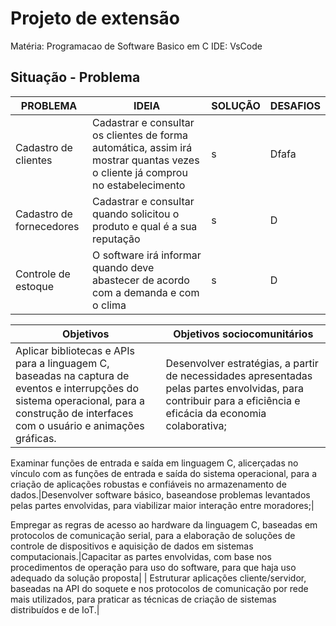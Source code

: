 
# Projeto de extensão

Matéria: Programacao de Software Basico em C
IDE: VsCode
## Situação - Problema

| PROBLEMA          |       IDEIA         |       SOLUÇÃO                 | DESAFIOS|
| -----------------  | ---------------------|-----------------------------|----------|
| Cadastro de clientes| Cadastrar e consultar os clientes de forma automática, assim irá mostrar quantas vezes o cliente já comprou no estabelecimento| s| Dfafa|
| Cadastro de fornecedores |Cadastrar e consultar quando solicitou o produto e qual é a sua reputação  |s| D|
| Controle de estoque       | O software irá informar quando deve abastecer de acordo com a demanda e com o clima |s| D|



|  Objetivos|  Objetivos sociocomunitários|
-------------|-----------------------------|
­Aplicar bibliotecas e APIs para a linguagem C, baseadas na captura de eventos e interrupções do sistema operacional, para a construção de interfaces com o usuário e animações gráficas.|Desenvolver estratégias, a partir de necessidades apresentadas pelas partes envolvidas, para contribuir para a eficiência e eficácia da economia colaborativa;

Examinar funções de entrada e saída em linguagem C, alicerçadas no vínculo com as funções de entrada e saída do sistema operacional, para a criação de aplicações robustas e confiáveis no armazenamento de dados.|Desenvolver software básico, baseando­se problemas levantados pelas partes envolvidas, para viabilizar maior interação entre moradores;|

Empregar as regras de acesso ao hardware da linguagem C, baseadas em protocolos de comunicação serial, para a elaboração de soluções de controle de dispositivos e aquisição de dados em sistemas computacionais.|Capacitar as partes envolvidas, com base nos procedimentos de operação para uso do software, para que haja uso adequado da solução proposta|
| Estruturar aplicações cliente/servidor, baseadas na API do soquete e nos protocolos de comunicação por rede mais utilizados, para praticar as técnicas de criação de sistemas distribuídos e de IoT.|
## 






­ 

­

